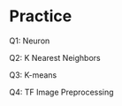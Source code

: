# Practice 
Q1: Neuron                                      
          
Q2: K Nearest Neighbors    
  
Q3: K-means   
 
Q4: TF Image Preprocessing        
